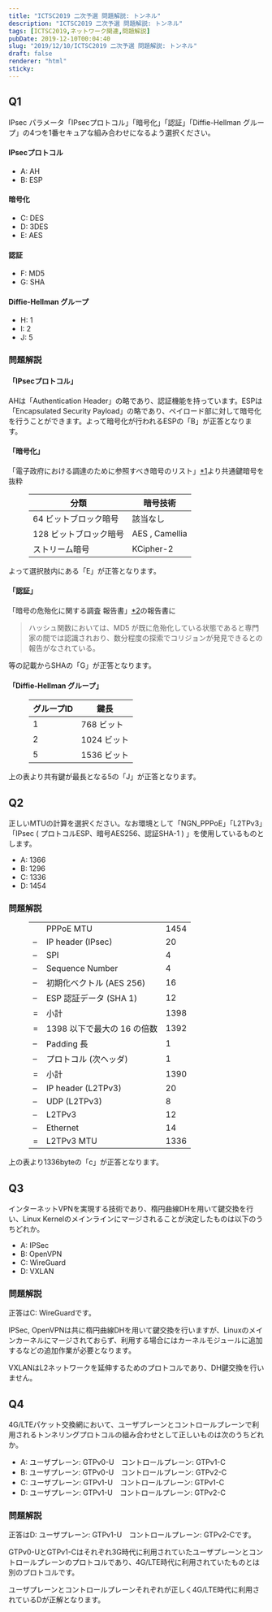```yaml
---
title: "ICTSC2019 二次予選 問題解説: トンネル"
description: "ICTSC2019 二次予選 問題解説: トンネル"
tags: [ICTSC2019,ネットワーク関連,問題解説]
pubDate: 2019-12-10T00:04:40
slug: "2019/12/10/ICTSC2019 二次予選 問題解説: トンネル"
draft: false
renderer: "html"
sticky: 
---
```



<h2>Q1</h2>



<p>IPsec パラメータ「IPsecプロトコル」「暗号化」「認証」「Diffie-Hellman グループ」の4つを1番セキュアな組み合わせになるよう選択ください。</p>



<h4>IPsecプロトコル</h4>



<ul><li>A:  AH </li><li>B:  ESP</li></ul>



<h4>暗号化</h4>



<ul><li>C: DES </li><li>D: 3DES</li><li>E: AES </li></ul>



<h4>認証</h4>



<ul><li>F: MD5</li><li>G: SHA</li></ul>



<h4>Diffie-Hellman グループ</h4>



<ul><li>H: 1</li><li>I: 2</li><li>J: 5</li></ul>



<h3>問題解説</h3>



<h4>「IPsecプロトコル」  </h4>



<p>AHは「Authentication Header」の略であり、認証機能を持っています。ESPは「Encapsulated Security Payload」の略であり、ペイロード部に対して暗号化を行うことができます。よって暗号化が行われるESPの「B」が正答となります。  </p>



<h4>「暗号化」  </h4>



<p>「電子政府における調達のために参照すべき暗号のリスト」<a href="https://www.cryptrec.go.jp/list/cryptrec-ls-0001-2012r4.pdf">*1</a>より共通鍵暗号を抜粋</p>



<figure class="wp-block-table"><table class=""><thead><tr><th>分類</th><th>暗号技術</th></tr></thead><tbody><tr><td>64 ビットブロック暗号</td><td>該当なし</td></tr><tr><td>128 ビットブロック暗号</td><td>AES , Camellia</td></tr><tr><td>ストリーム暗号</td><td>KCipher-2</td></tr></tbody></table></figure>



<p>よって選択肢内にある「E」が正答となります。  </p>



<h4>「認証」  </h4>



<p>「暗号の危殆化に関する調査 報告書」<a href="https://www.ipa.go.jp/files/000013736.pdf">*2</a>の報告書に</p>



<blockquote class="wp-block-quote"><p>ハッシュ関数においては、MD5 が既に危殆化している状態であると専門家の間では認識されおり、数分程度の探索でコリジョンが発見できるとの報告がなされている。</p></blockquote>



<p>等の記載からSHAの「G」が正答となります。    </p>



<h4>「Diffie-Hellman グループ」  </h4>



<figure class="wp-block-table"><table class=""><thead><tr><th>グループID</th><th>鍵長</th></tr></thead><tbody><tr><td>1</td><td>768 ビット</td></tr><tr><td>2</td><td>1024 ビット</td></tr><tr><td>5</td><td>1536 ビット</td></tr></tbody></table></figure>



<p>上の表より共有鍵が最長となる5の「J」が正答となります。  </p>



<h2>Q2</h2>



<p>正しいMTUの計算を選択ください。なお環境として「NGN_PPPoE」「L2TPv3」「IPsec ( プロトコルESP、暗号AES256、認証SHA-1 ) 」を使用しているものとします。</p>



<ul><li>A: 1366</li><li>B: 1296</li><li>C: 1336</li><li>D: 1454</li></ul>



<h3>問題解説</h3>



<figure class="wp-block-table"><table class=""><tbody><tr><td></td><td>PPPoE MTU</td><td>1454</td></tr><tr><td>–</td><td>IP header (IPsec)</td><td>20</td></tr><tr><td>–</td><td>SPI</td><td>4</td></tr><tr><td>–</td><td>Sequence Number</td><td>4</td></tr><tr><td>–</td><td>初期化ベクトル (AES 256)</td><td>16</td></tr><tr><td>–</td><td>ESP 認証データ (SHA 1)</td><td>12</td></tr><tr><td>=</td><td>小計</td><td>1398</td></tr><tr><td>=</td><td>1398 以下で最大の 16 の倍数</td><td>1392</td></tr><tr><td>–</td><td>Padding 長</td><td>1</td></tr><tr><td>–</td><td>プロトコル (次ヘッダ)</td><td>1</td></tr><tr><td>=</td><td>小計</td><td>1390</td></tr><tr><td>–</td><td>IP header (L2TPv3)</td><td>20</td></tr><tr><td>–</td><td>UDP (L2TPv3)</td><td>8</td></tr><tr><td>–</td><td>L2TPv3</td><td>12</td></tr><tr><td>–</td><td>Ethernet</td><td>14</td></tr><tr><td>=</td><td>L2TPv3 MTU</td><td>1336</td></tr></tbody></table></figure>



<p>上の表より1336byteの「c」が正答となります。</p>



<h2>Q3</h2>



<p>インターネットVPNを実現する技術であり、楕円曲線DHを用いて鍵交換を行い、Linux Kernelのメインラインにマージされることが決定したものは以下のうちどれか。</p>



<ul><li>A: IPSec</li><li>B: OpenVPN</li><li>C: WireGuard</li><li>D: VXLAN</li></ul>



<h3>問題解説</h3>



<p>正答はC: WireGuardです。</p>



<p>IPSec, OpenVPNは共に楕円曲線DHを用いて鍵交換を行いますが、Linuxのメインカーネルにマージされておらず、利用する場合にはカーネルモジュールに追加するなどの追加作業が必要となります。</p>



<p>VXLANはL2ネットワークを延伸するためのプロトコルであり、DH鍵交換を行いません。</p>



<h2>Q4</h2>



<p>4G/LTEパケット交換網において、ユーザプレーンとコントロールプレーンで利用されるトンネリングプロトコルの組み合わせとして正しいものは次のうちどれか。</p>



<ul><li>A: ユーザプレーン: GTPv0-U　コントロールプレーン: GTPv1-C</li><li>B: ユーザプレーン: GTPv0-U　コントロールプレーン: GTPv2-C</li><li>C: ユーザプレーン: GTPv1-U　コントロールプレーン: GTPv1-C</li><li>D: ユーザプレーン: GTPv1-U　コントロールプレーン: GTPv2-C</li></ul>



<h3>問題解説</h3>



<p>正答はD: ユーザプレーン: GTPv1-U　コントロールプレーン: GTPv2-Cです。</p>



<p>GTPv0-UとGTPv1-Cはそれぞれ3G時代に利用されていたユーザプレーンとコントロールプレーンのプロトコルであり、4G/LTE時代に利用されていたものとは別のプロトコルです。</p>



<p>ユーザプレーンとコントロールプレーンそれぞれが正しく4G/LTE時代に利用されているDが正解となります。</p>
